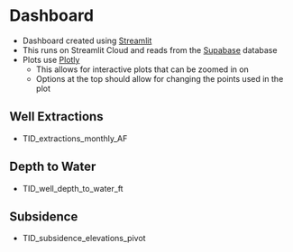 # Dashboard

- Dashboard created using [Streamlit](https://streamlit.io/)
- This runs on Streamlit Cloud and reads from the [Supabase](https://supabase.com/) database
- Plots use [Plotly](https://plotly.com/python/)
    - This allows for interactive plots that can be zoomed in on
    - Options at the top should allow for changing the points used in the plot


## Well Extractions
- TID_extractions_monthly_AF

## Depth to Water
- TID_well_depth_to_water_ft

## Subsidence
- TID_subsidence_elevations_pivot